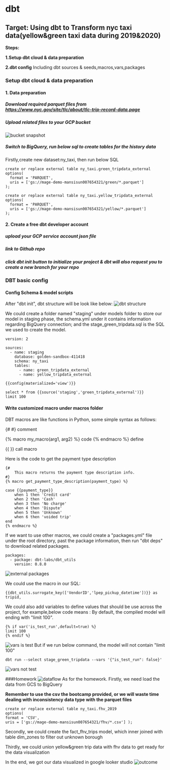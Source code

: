 # dbt

## Target: Using dbt to Transform nyc taxi data(yellow&green taxi data during 2019&2020)

**Steps:**

**1.Setup dbt cloud & data preparation**

**2.dbt config**
Including dbt sources & seeds,macros,vars,packages

### Setup dbt cloud & data preparation

#### 1. Data preparation

##### Download required parquet files from https://www.nyc.gov/site/tlc/about/tlc-trip-record-data.page

##### Upload related files to your GCP bucket

![bucket snapshot](img/gcp_bucket.png)

##### Switch to BigQuery, run below sql to create tables for the history data

Firstly,create new dataset:ny_taxi, then run below SQL

```
create or replace external table ny_taxi.green_tripdata_external
options(
  format = 'PARQUET',
  uris = ['gs://mage-demo-mansisun007654321/green/*.parquet']
);
```
```
create or replace external table ny_taxi.yellow_tripdata_external
options(
  format = 'PARQUET',
  uris = ['gs://mage-demo-mansisun007654321/yellow/*.parquet']
);
```

#### 2. Create a free dbt developer account

##### upload your GCP service account json file

##### link to Github repo

##### click dbt init button to initialize your project &  dbt will also request you to create a new branch for your repo

### DBT basic config

#### Config Schema & model scripts

After "dbt init", dbt structure will be look like below:
![dbt structure](img/dbt_structure.png)

We could create a folder named "staging" under models folder to store our model in staging phase, the schema.yml under it contains information regarding BigQuery connection; and the stage_green_tripdata.sql is the SQL we used to create the model.

```
version: 2

sources:
  - name: staging
    database: golden-sandbox-411418
    schema: ny_taxi
    tables:
      - name: green_tripdata_external
      - name: yellow_tripdata_external
```

```
{{config(materialized='view')}}

select * from {{source('staging','green_tripdata_external')}}
limit 100
```

#### Write customized macro under macros folder

DBT macros are like functions in Python, some simple syntax as follows:

{# #} comment

{% macro my_macro(arg1, arg2) %}
code
{% endmacro %}	define

{{ }} call macro

Here is the code to get the payment type description
```
{#
	This macro returns the payment type description info.
#}
{% macro get_payment_type_description(payment_type) %}

case {{payment_type}}
	when 1 then 'Credit card'
	when 2 then 'Cash'
	when 3 then 'No charge'
	when 4 then 'Dispute'
	when 5 then 'Unknown'
	when 6 then 'voided trip'
end
{% endmacro %} 
```

If we want to use other macros, we could create a "packages.yml" file under the root directory, past the package information, then run "dbt deps" to download related packages.

```
packages:
  - package: dbt-labs/dbt_utils
    version: 0.8.0
```
![external packages](img/packages.png)

We could use the macro in our SQL:

```
{{dbt_utils.surrogate_key(['VendorID','lpep_pickup_datetime'])}} as tripid,
```

We could also add variables to define values that should be use across the project, for example,below code means : By default, the compiled model will ending with "limit 100". 

```
{% if var('is_test_run',default=true) %}
limit 100
{% endif %}
```
![vars is test](img/vars_is_test.png)
But if we run below command, the model will not contain "limit 100"
```
dbt run --select stage_green_tripdata --vars '{"is_test_run": false}'
```
![vars not test](img/vars_not_test.png)

###Homework
![dataflow](img/dataflow.png)
As for the homework. Firstly, we need load the data from GCS to BigQuery

**Remember to use the csv the bootcamp provided, or we will waste time dealing with inconsistency data type with the parquet files**
```
create or replace external table ny_taxi.fhv_2019 
options( 
format = 'CSV', 
uris = ['gs://mage-demo-mansisun007654321/fhv/*.csv'] );
```

Secondly, we could create the fact_fhv_trips model, which inner joined with table dim_zones to filter out unknown borough

Thirdly, we could union yellow&green trip data with fhv data to get ready for the data visualization

In the end, we got our data visualized in google looker studio
![outcome](img/outcome.png) 
